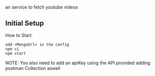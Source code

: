 #
an service to fetch youtube videos


## Initial Setup
How to Start.

    add <MongoUrl> in the config
    npm ci
    npm start


NOTE: You also need to add an apiKey using the API provided adding postman Collection aswell
